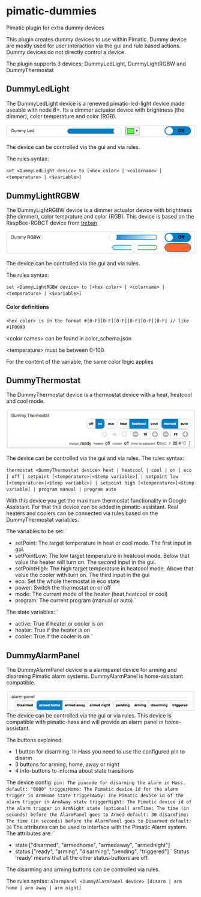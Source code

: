 # pimatic-dummies
Pimatic plugin for extra dummy devices

This plugin creates dummy devices to use within Pimatic. Dummy device are mostly used for user interaction via the gui and rule based actions. Dummy devices do not directly control a device.

The plugin supports 3 devices; DummyLedLight, DummyLightRGBW and DummyThermostat

DummyLedLight
----
The DummyLedLight device is a renewed pimatic-led-light device made useable with node 8+. Its a dimmer actuator device with brightness (the dimmer), color temperature and color (RGB).

![](/screens/dummy-led.png)

The device can be controlled via the gui and via rules.

The rules syntax:

`
set <DummyLedLight device> to [<hex color> | <colorname> | <temperature> | <$variable>]
`

DummyLightRGBW
----
The DummyLightRGBW device is a dimmer actuator device with brightness (the dimmer), color temprature and color (RGB).
This device is based on the RaspBee-RGBCT device from [treban](https://github.com/treban/pimatic-raspbee)

![](/screens/dummy-rgbw.png)

The device can be controlled via the gui and via rules.

The rules syntax:

`
set <DummyLightRGBW device> to [<hex color> | <colorname> | <temperature> | <$variable>]
`

#### Color definitions

`
<hex color> is in the format #[0-F][0-F][0-F][0-F][0-F][0-F] // like #1F00A0
`

\<color names> can be found in color_schema.json

\<temperature> must be between 0-100

For the content of the variable, the same color logic applies

DummyThermostat
----
The DummyThermostat device is a thermostat device with a heat, heatcool and cool mode.

![](/screens/dummy-thermostat.png)


The device can be controlled via the gui and via rules.
The rules syntax:

`
thermostat <DummyThermostat device>
    heat | heatcool | cool |
    on | eco | off |
    setpoint [<temperature>|<$temp variable>] |
    setpoint low [<temperature>|<$temp variable>] | setpoint high [<temperature>|<$temp variable] |
    program manual | program auto
`

With this device you get the maximum thermostat functionality in Google Assistant. For that this device can be added in pimatic-assistant.
Real heaters and coolers can be connected via rules based on the DummyThermostat variables.

The variables to be set:
`
- setPoint: The target temperature in heat or cool mode. The first input in gui.
- setPointLow: The low target temperature in heatcool mode. Below that value the heater will turn on. The second input in the gui.
- setPointHigh: The high target temperature in heatcool mode. Above that value the cooler with turn on. The third input in the gui
- eco: Set the whole thermostat in eco state
- power: Switch the thermostat on or off
- mode: The current mode of the heater (heat,heatcool or cool)
- program: The current program  (manual or auto)
`

The state variables:
`
- active: True if heater or cooler is on
- heater: True if the heater is on
- cooler: True if the cooler is on
`

DummyAlarmPanel
----
The DummyAlarmPanel device is a alarmpanel device for arming and disarming Pimatic alarm systems. DummyAlarmPanel is home-assistant compatible.

![](/screens/dummy-alarmpanel.png)
The device can be controlled via the gui or via rules. This device is compatible with pimatic-hass and will provide an alarm panel in home-assistant.

The buttons explained:
- 1 button for disarming. In Hass you need to use the configured pin to disarm
- 3 buttons for arming; home, away or night
- 4 info-buttons to informa about state transitions

The device config:
`
pin: The pincode for disarming the alarm in Hass.
  default: "0000"
triggerHome: The Pimatic device id for the alarm trigger in ArmHome state
triggerAway: The Pimatic device id of the alarm trigger in ArmAway state
triggerNight: The Pimatic device id of the alarm trigger in ArmNight state (optional)
armTime: The time (in seconds) before the AlarmPanel goes to Armed
  default: 30
disarmTime: The time (in seconds) before the AlarmPanel goes to Disarmed
  default: 30
`
The attributes can be used to interface with the Pimatic Alarm system. The attributes are:
`
- state ["disarmed", "armedhome", "armedaway", "armednight"]
- status ["ready", "arming", "disarming", "pending", "triggered"]
`
Status 'ready' means that all the other status-buttons are off.

The disarming and arming buttons can be controlled via rules.

The rules syntax:
`
alarmpanel <DummyAlarmPanel device> [disarm | arm home | arm away | arm night]
`
